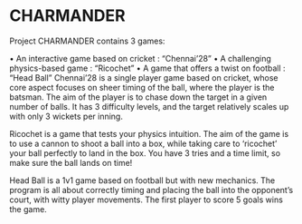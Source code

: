 # CHARMANDER

Project CHARMANDER contains 3 games:


  •	An interactive game based on cricket : 
      “Chennai’28”
  •	A challenging physics-based game : 
      “Ricochet”
  •	A game that offers a twist on football :
      “Head Ball”
  Chennai’28 is a single player game based on cricket, whose core aspect focuses on sheer timing of the ball, where the player is the batsman. The aim of the player is     to chase down the target in a given number of balls. It has 3 difficulty levels, and the target relatively scales up with only 3 wickets per inning. 

  Ricochet is a game that tests your physics intuition. The aim of the game is to use a cannon to shoot a ball into a box, while taking care to ‘ricochet’ your ball       perfectly to land in the box. You have 3 tries and a time limit, so make sure the ball lands on time!

  Head Ball is a 1v1 game based on football but with new mechanics. The program is all about correctly timing and placing the ball into the opponent’s court, with witty 
  player movements. The first player to score 5 goals wins the game.
